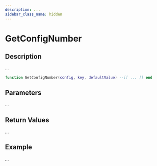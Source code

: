 ```yaml
---
description: ...
sidebar_class_name: hidden
---
```


# GetConfigNumber

## Description

...

```lua
function GetConfigNumber(config, key, defaultValue) --[[ ... ]] end
```

## Parameters

...

## Return Values

...

## Example

...

